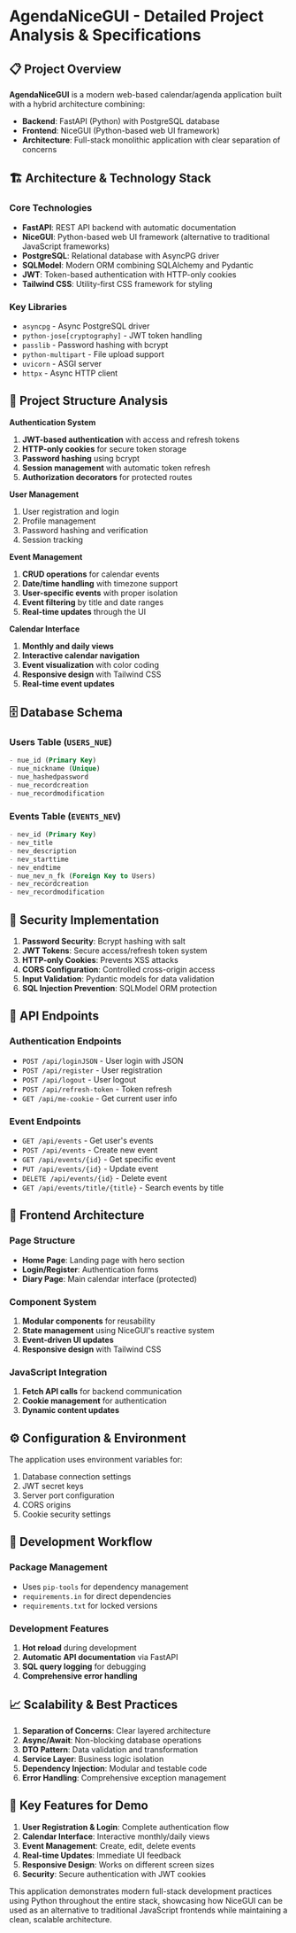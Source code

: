 # AgendaNiceGUI - Detailed Project Analysis & Specifications

## 📋 Project Overview

**AgendaNiceGUI** is a modern web-based calendar/agenda application built with a hybrid architecture combining:

- **Backend**: FastAPI (Python) with PostgreSQL database
- **Frontend**: NiceGUI (Python-based web UI framework)
- **Architecture**: Full-stack monolithic application with clear separation of concerns

## 🏗️ Architecture & Technology Stack

### Core Technologies

- **FastAPI**: REST API backend with automatic documentation
- **NiceGUI**: Python-based web UI framework (alternative to traditional JavaScript frameworks)
- **PostgreSQL**: Relational database with AsyncPG driver
- **SQLModel**: Modern ORM combining SQLAlchemy and Pydantic
- **JWT**: Token-based authentication with HTTP-only cookies
- **Tailwind CSS**: Utility-first CSS framework for styling

### Key Libraries

- `asyncpg` - Async PostgreSQL driver
- `python-jose[cryptography]` - JWT token handling
- `passlib` - Password hashing with bcrypt
- `python-multipart` - File upload support
- `uvicorn` - ASGI server
- `httpx` - Async HTTP client

## 📁 Project Structure Analysis

**Authentication System**

1. **JWT-based authentication** with access and refresh tokens
2. **HTTP-only cookies** for secure token storage
3. **Password hashing** using bcrypt
4. **Session management** with automatic token refresh
5. **Authorization decorators** for protected routes

**User Management**

1. User registration and login
2. Profile management
3. Password hashing and verification
4. Session tracking

**Event Management**

1. **CRUD operations** for calendar events
2. **Date/time handling** with timezone support
3. **User-specific events** with proper isolation
4. **Event filtering** by title and date ranges
5. **Real-time updates** through the UI

**Calendar Interface**

1. **Monthly and daily views**
2. **Interactive calendar navigation**
3. **Event visualization** with color coding
4. **Responsive design** with Tailwind CSS
5. **Real-time event updates**

## 🗄️ Database Schema

### Users Table (`USERS_NUE`)
```sql
- nue_id (Primary Key)
- nue_nickname (Unique)
- nue_hashedpassword
- nue_recordcreation
- nue_recordmodification
```

### Events Table (`EVENTS_NEV`)
```sql
- nev_id (Primary Key)
- nev_title
- nev_description
- nev_starttime
- nev_endtime
- nue_nev_n_fk (Foreign Key to Users)
- nev_recordcreation
- nev_recordmodification
```

## 🔐 Security Implementation

1. **Password Security**: Bcrypt hashing with salt
2. **JWT Tokens**: Secure access/refresh token system
3. **HTTP-only Cookies**: Prevents XSS attacks
4. **CORS Configuration**: Controlled cross-origin access
5. **Input Validation**: Pydantic models for data validation
6. **SQL Injection Prevention**: SQLModel ORM protection

## 🚀 API Endpoints

### Authentication Endpoints

- `POST /api/loginJSON` - User login with JSON
- `POST /api/register` - User registration
- `POST /api/logout` - User logout
- `POST /api/refresh-token` - Token refresh
- `GET /api/me-cookie` - Get current user info

### Event Endpoints

- `GET /api/events` - Get user's events
- `POST /api/events` - Create new event
- `GET /api/events/{id}` - Get specific event
- `PUT /api/events/{id}` - Update event
- `DELETE /api/events/{id}` - Delete event
- `GET /api/events/title/{title}` - Search events by title

## 🎨 Frontend Architecture

### Page Structure

- **Home Page**: Landing page with hero section
- **Login/Register**: Authentication forms
- **Diary Page**: Main calendar interface (protected)

### Component System

1. **Modular components** for reusability
2. **State management** using NiceGUI's reactive system
3. **Event-driven UI updates**
4. **Responsive design** with Tailwind CSS

### JavaScript Integration

1. **Fetch API calls** for backend communication
2. **Cookie management** for authentication
3. **Dynamic content updates**

## ⚙️ Configuration & Environment

The application uses environment variables for:

1. Database connection settings
2. JWT secret keys
3. Server port configuration
4. CORS origins
5. Cookie security settings

## 🔄 Development Workflow

### Package Management

- Uses `pip-tools` for dependency management
- `requirements.in` for direct dependencies
- `requirements.txt` for locked versions

### Development Features

1. **Hot reload** during development
2. **Automatic API documentation** via FastAPI
3. **SQL query logging** for debugging
4. **Comprehensive error handling**

## 📈 Scalability & Best Practices

1. **Separation of Concerns**: Clear layered architecture
2. **Async/Await**: Non-blocking database operations
3. **DTO Pattern**: Data validation and transformation
4. **Service Layer**: Business logic isolation
5. **Dependency Injection**: Modular and testable code
6. **Error Handling**: Comprehensive exception management

## 🎯 Key Features for Demo

1. **User Registration & Login**: Complete authentication flow
2. **Calendar Interface**: Interactive monthly/daily views
3. **Event Management**: Create, edit, delete events
4. **Real-time Updates**: Immediate UI feedback
5. **Responsive Design**: Works on different screen sizes
6. **Security**: Secure authentication with JWT cookies

This application demonstrates modern full-stack development practices using Python throughout the entire stack, showcasing how NiceGUI can be used as an alternative to traditional JavaScript frontends while maintaining a clean, scalable architecture.
